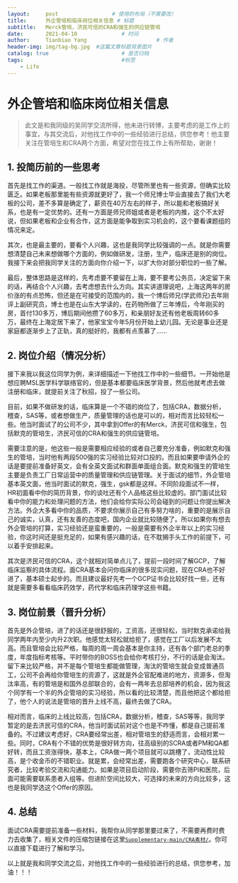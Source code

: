 ```yaml
---
layout:     post                 # 使用的布局（不需要改）
title:      外企管培和临床岗位相关信息 # 标题 
subtitle:   Merck管培，济民可信的CRA和强生的供应链管培
date:       2021-04-10              # 时间
author:     Tianbiao Yang                      # 作者
header-img: img/tag-bg.jpg  #这篇文章标题背景图片
catalog: true                       # 是否归档
tags:                               #标签
    - Life
---
```

# 外企管培和临床岗位相关信息

> 此文是和我同级的吴同学交流所得，他未进行转博，主要考虑的是工作上的事宜，与其交流后，对他找工作中的一些经验进行总结，供您参考！他主要关注在管培生和CRA两个方面，希望对您在找工作上有所帮助，谢谢！

## 1. 投简历前的一些思考
首先是找工作的渠道。一般找工作就是海投，尽管所里也有一些资源，但确实比较匮乏。如果老板那里能有些资源就更好了，我一个师兄博士毕业直接去了我们大老板的公司，差不多算是确定了，薪资在40万左右的样子，所以能和老板搞好关系，也是有一定优势的。还有一方面是师兄师姐或者是老板的内推，这个不太好说，但如果老板和企业有合作，这方面是能争取到实习机会的，这个要看课题组的情况来定。

其次，也是最主要的，要看个人兴趣，这也是我同学比较强调的一点。就是你需要想清楚自己未来想做哪个方面的，例如做研发，注册，生产，临床还是别的岗位。我接下来会把我同学关注的方面向你介绍一下，以扩大你对部分职位的一些了解。

最后，整体思路是这样的，先考虑要不要留在上海，要不要考公务员，决定留下来的话，再结合个人兴趣，去考虑想去什么方向。其实讲道理说吧，上海这两年的房价涨的有点恐怖，但还是在可接受的范围内的，我一个博后师兄(学武师兄)去年刚评上副研究员，博士也是在山东大学读的，在药物所做了三年博后，今年刚买的房，首付130多万，博后期间他攒了60多万，和亲朋好友还有他老板周转60多万，最终在上海定居下来了，他家宝宝今年5月份开始上幼儿园。无论是事业还是家庭都逐渐步上了正轨，真的挺好的，我都有点羡慕了......
## 2. 岗位介绍（情况分析）
接下来我以我这位同学为例，来详细描述一下他找工作中的一些细节。一开始他是想应聘MSL医学科学联络官的，但是基本都要临床医学背景，然后他就考虑去做注册和临床，就提前关注了秋招，投了一些公司。

目前，如果不做研发的话，临床算是一个不错的岗位了，包括CRA，数据分析，稽查，SAS等，或者想做生产，质量管理的话也是可以的，相对而言比较轻松一些。他当时面试了的公司不少，其中拿到Offer的有Merck，济民可信和强生，包括默克的管培生，济民可信的CRA和强生的供应链管培。

需要注意的是，他这些一般是需要相应经验的或者自己要充分准备，例如默克和强生的管培，当时他有两段500强的实习经验比较对口投的。而且如果要申请外企的话是要提前准备好英文，会有全英文面试和群面单面组合面。默克和强生的管培生主要是负责工厂日常运营中的质量管理和供应链管理。关于面试的细节，外企管培基本英文面，他当时面试的默克，强生，gsk都是这样。不同阶段面试不一样，HR初面看中你的简历背景，你的谈吐还有个人品格这些比较虚的。部门面试比较看中你的能力和处理问题的方法，他们会给你实际公司会碰到的问题让你提出解决方法。外企大多看中你的品质，不要求你展示自己有多努力啥的，重要的是展示自己的诚实，认真，还有友善的态度吧，国内企业就比较随便了。所以如果你有想去外企管培的打算，实习经验还是蛮重要的，一般是需要有外企半年以上的实习经验，你这时间还是挺充足的，如果有感兴趣的话，在不耽搁手头工作的前提下，可以着手安排起来。

其次是济民可信的CRA，这个就相对简单点儿了，提前一段时间了解GCP，了解临床监察的具体流程。面CRA基本会问你临床的很多现实问题，现在CRA也不好进了，基本硕士起步的。而且建议最好先考一个GCP证书会比较好找一些，还有就是需要多看看临床药效学，药代学和临床药理学这些书籍。


## 3. 岗位前景（晋升分析）
首先是外企管培，进了的话还是很舒服的，工资高，还很轻松，当时默克承诺给我同学两年内至少内升2次职。他感觉太轻松就给拒了，感觉在工厂以后发展不太高。而且管培会比较严格，每周的周一周会基本是你主持，还有各个部门老总的季度，年度指标考核等。平时带你的BOSS也会给你考核打分，不行的话是会淘汰。留下来比较严格，并不是每个管培生都能做管理，淘汰的管培生就会变成普通员工，公司不会再给你管培生的资源了，这就是外企官配难进的地方，资源多，但淘汰率高，有的管培是和国外总部联合的，会有一两年去总部培养的机会，因为我这个同学有一个半的外企管培的实习经验，所以看的比较清楚，而且他把这个都给拒了，他个人的说法是管培的晋升上线不高，最终去做了CRA。

相对而言，临床的上线比较高，包括CRA，数据分析，稽查，SAS等等，我同学暂定的是去济民可信的CRA，他当时面试前对这个也是不咋懂，都是自己提前准备的。不过建议考虑好，CRA要经常出差，相对管培生的舒适而言，会相对累一些。同时，CRA有个不错的优势是很好转方向，往高级别的SCRA或者PM和QA都好转，而且工资涨得快，基本上，CRA做一两个项目就可以跳槽了，流动性比较高，是个收金币的不错职业。就是累，会经常出差，需要跑各个研究中心，联系研究者，比较考验交流和沟通能力。如果是项目启动阶段，需要你去筛PI和医院，后面可能需要联系患者入组等。但进阶空间比较大，可选择的未来的方向比较多，这也是我同学选这个Offer的原因。

## 4. 总结
面试CRA需要提前准备一些材料，我帮你从同学那里要过来了，不需要再费时费力去收集了，相关文件的压缩包链接在这里[`Supplementary-main/CRA素材/`](https://github.com/Tianbiao-Yang/Supplementary/archive/refs/heads/main.zip)。你可以直接下载进行了解和学习。

以上就是我和同学交流之后，对他找工作中的一些经验进行的总结，供您参考，加油！！！



